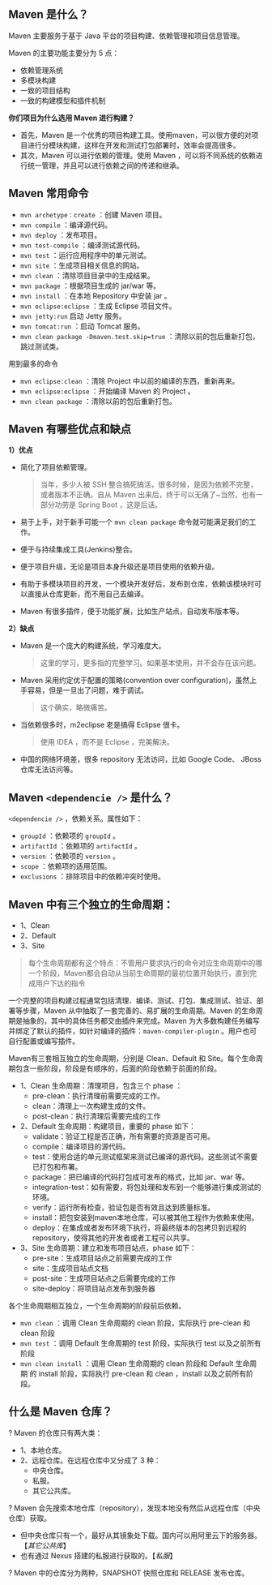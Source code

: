 ## Maven 是什么？

Maven 主要服务于基于 Java 平台的项目构建、依赖管理和项目信息管理。

Maven 的主要功能主要分为 5 点：

- 依赖管理系统
- 多模块构建
- 一致的项目结构
- 一致的构建模型和插件机制

**你们项目为什么选用 Maven 进行构建？**

- 首先，Maven 是一个优秀的项目构建工具。使用maven，可以很方便的对项目进行分模块构建，这样在开发和测试打包部署时，效率会提高很多。
- 其次，Maven 可以进行依赖的管理。使用 Maven ，可以将不同系统的依赖进行统一管理，并且可以进行依赖之间的传递和继承。

## Maven 常用命令

- `mvn archetype：create` ：创建 Maven 项目。
- `mvn compile` ：编译源代码。
- `mvn deploy` ：发布项目。
- `mvn test-compile` ：编译测试源代码。
- `mvn test` ：运行应用程序中的单元测试。
- `mvn site` ：生成项目相关信息的网站。
- `mvn clean` ：清除项目目录中的生成结果。
- `mvn package` ：根据项目生成的 jar/war 等。
- `mvn install` ：在本地 Repository 中安装 jar 。
- `mvn eclipse:eclipse` ：生成 Eclipse 项目文件。
- `mvn jetty:run` 启动 Jetty 服务。
- `mvn tomcat:run` ：启动 Tomcat 服务。
- `mvn clean package -Dmaven.test.skip=true` ：清除以前的包后重新打包，跳过测试类。

用到最多的命令

- `mvn eclipse:clean` ：清除 Project 中以前的编译的东西，重新再来。
- `mvn eclipse:eclipse` ：开始编译 Maven 的 Project 。
- `mvn clean package` ：清除以前的包后重新打包。

## Maven 有哪些优点和缺点

**1）优点**

- 简化了项目依赖管理。

  > 当年，多少人被 SSH 整合搞死搞活，很多时候，是因为依赖不完整，或者版本不正确。自从 Maven 出来后，终于可以无痛了~当然，也有一部分功劳是 Spring Boot ，这是后话。

- 易于上手，对于新手可能一个 `mvn clean package` 命令就可能满足我们的工作。

- 便于与持续集成工具(Jenkins)整合。

- 便于项目升级，无论是项目本身升级还是项目使用的依赖升级。

- 有助于多模块项目的开发，一个模块开发好后，发布到仓库，依赖该模块时可以直接从仓库更新，而不用自己去编译。

- Maven 有很多插件，便于功能扩展，比如生产站点，自动发布版本等。

 **2）缺点**

- Maven 是一个庞大的构建系统，学习难度大。

  > 这里的学习，更多指的完整学习。如果基本使用，并不会存在该问题。

- Maven 采用约定优于配置的策略(convention over configuration)，虽然上手容易，但是一旦出了问题，难于调试。

  > 这个确实，略微痛苦。

- 当依赖很多时，m2eclipse 老是搞得 Eclipse 很卡。

  > 使用 IDEA ，而不是 Eclipse ，完美解决。

- 中国的网络环境差，很多 repository 无法访问，比如 Google Code、 JBoss 仓库无法访问等。

## Maven `<dependencie />` 是什么？

`<dependencie />` ，依赖关系。属性如下：

- `groupId` ：依赖项的 `groupId` 。
- `artifactId` ：依赖项的 `artifactId` 。
- `version` ：依赖项的 `version` 。
- `scope` ：依赖项的适用范围。
- `exclusions` ：排除项目中的依赖冲突时使用。

## Maven 中有三个独立的生命周期：

- 1、Clean
- 2、Default
- 3、Site

> 每个生命周期都有这个特点：不管用户要求执行的命令对应生命周期中的哪一个阶段，Maven都会自动从当前生命周期的最初位置开始执行，直到完成用户下达的指令

一个完整的项目构建过程通常包括清理、编译、测试、打包、集成测试、验证、部署等步骤，Maven 从中抽取了一套完善的、易扩展的生命周期。Maven 的生命周期是抽象的，其中的具体任务都交由插件来完成。Maven 为大多数构建任务编写并绑定了默认的插件，如针对编译的插件：`maven-compiler-plugin` 。用户也可自行配置或编写插件。

Maven有三套相互独立的生命周期，分别是 Clean、Default 和 Site。每个生命周期包含一些阶段，阶段是有顺序的，后面的阶段依赖于前面的阶段。

- 1、Clean 生命周期：清理项目，包含三个 phase ：            
  - pre-clean：执行清理前需要完成的工作。
  - clean：清理上一次构建生成的文件。
  - post-clean：执行清理后需要完成的工作
- 2、Default 生命周期：构建项目，重要的 phase 如下：            
  - validate：验证工程是否正确，所有需要的资源是否可用。
  - compile：编译项目的源代码。
  - test：使用合适的单元测试框架来测试已编译的源代码。这些测试不需要已打包和布署。
  - package：把已编译的代码打包成可发布的格式，比如 jar、war 等。
  - integration-test：如有需要，将包处理和发布到一个能够进行集成测试的环境。
  - verify：运行所有检查，验证包是否有效且达到质量标准。
  - install：把包安装到maven本地仓库，可以被其他工程作为依赖来使用。
  - deploy：在集成或者发布环境下执行，将最终版本的包拷贝到远程的repository，使得其他的开发者或者工程可以共享。
- 3、Site 生命周期：建立和发布项目站点，phase 如下：            
  - pre-site：生成项目站点之前需要完成的工作
  - site：生成项目站点文档
  - post-site：生成项目站点之后需要完成的工作
  - site-deploy：将项目站点发布到服务器

各个生命周期相互独立，一个生命周期的阶段前后依赖。

- `mvn clean` ：调用 Clean 生命周期的 clean 阶段，实际执行 pre-clean 和 clean 阶段
- `mvn test` ：调用 Default 生命周期的 test 阶段，实际执行 test 以及之前所有阶段
- `mvn clean install` ：调用 Clean 生命周期的 clean 阶段和 Default 生命周期 的 install 阶段，实际执行 pre-clean 和 clean ，install 以及之前所有阶段。

## 什么是 Maven 仓库？

? Maven 的仓库只有两大类：

- 1、本地仓库。
- 2、远程仓库。在远程仓库中又分成了 3 种：            
  - 中央仓库。
  - 私服。
  - 其它公共库。

? Maven 会先搜索本地仓库（repository），发现本地没有然后从远程仓库（中央仓库）获取。

- 但中央仓库只有一个，最好从其镜象处下载。国内可以用阿里云下的服务器。【*其它公共库*】
- 也有通过 Nexus 搭建的私服进行获取的。【*私服*】

? Maven 中的仓库分为两种，SNAPSHOT 快照仓库和 RELEASE 发布仓库。

